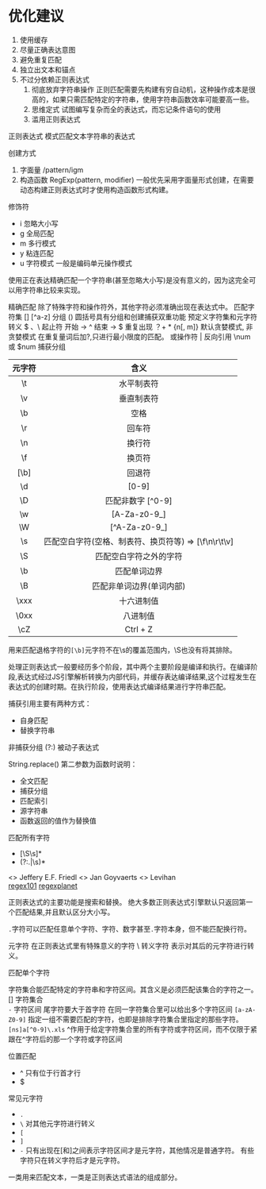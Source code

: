 # 优化建议 
1. 使用缓存 
2. 尽量正确表达意图
3. 避免重复匹配 
4. 独立出文本和锚点 
5. 不过分依赖正则表达式 
    1. 彻底放弃字符串操作 
        正则匹配需要先构建有穷自动机，这种操作成本是很高的，如果只需匹配特定的字符串，使用字符串函数效率可能要高一些。
    2. 思维定式 
        试图编写复杂而全的表达式，而忘记条件语句的使用
    3. 滥用正则表达式

正则表达式 模式匹配文本字符串的表达式

创建方式
1. 字面量 /pattern/igm
2. 构造函数 RegExp(pattern, modifier)
一般优先采用字面量形式创建，在需要动态构建正则表达式时才使用构造函数形式构建。

修饰符
+ i 忽略大小写
+ g 全局匹配
+ m 多行模式
+ y 粘连匹配
+ u 字符模式 一般是编码单元操作模式

使用正在表达精确匹配一个字符串(甚至忽略大小写)是没有意义的，因为这完全可以用字符串比较来实现。

精确匹配 除了特殊字符和操作符外，其他字符必须准确出现在表达式中。
匹配字符集 [] [^a-z]
分组 () 圆括号具有分组和创建捕获双重功能
预定义字符集和元字符
转义 \$ 、\\
起止符 开始 -> ^  结束 -> $
重复出现 ？+ * {n[, m]} 
默认贪婪模式, 非贪婪模式 在重复量词后加?,只进行最小限度的匹配。
或操作符 | 
反向引用  \num 或 $num 捕获分组

| 元字符 | 含义 |
|:----:|:----:|
| \t | 水平制表符 |
| \v | 垂直制表符 |
| \b | 空格  |
| \r |  回车符   |     
| \n |  换行符   |    
| \f |  换页符   | 
| [\b] | 回退符  |  
| \d | [0-9] |
| \D | 匹配非数字 [^0-9]  |
| \w | [A-Za-z0-9_] |
| \W | [^A-Za-z0-9_] |
| \s | 匹配空白字符(空格、制表符、换页符等) => [\f\n\r\t\v] |
| \S | 匹配空白字符之外的字符 |
| \b | 匹配单词边界 |
| \B | 匹配非单词边界(单词内部) |
| \xxx | 十六进制值 |
| \0xx | 八进制值  |
| \cZ  | Ctrl + Z |



用来匹配退格字符的`[\b]`元字符不在\s的覆盖范围内，\S也没有将其排除。  

处理正则表达式一般要经历多个阶段，其中两个主要阶段是编译和执行。在编译阶段,表达式经过JS引擎解析转换为内部代码，并缓存表达编译结果,这个过程发生在表达式的创建时期。在执行阶段，使用表达式编译结果进行字符串匹配。

捕获引用主要有两种方式：
+ 自身匹配
+ 替换字符串 

非捕获分组 (?:)  被动子表达式


String.replace()
第二参数为函数时说明：
+ 全文匹配 
+ 捕获分组 
+ 匹配索引
+ 源字符串
+ 函数返回的值作为替换值

匹配所有字符
+ [\S\s]* 
+ (?:.|\s)*

<<Matering Regular Expression>> Jeffery E.F. Friedl
<<Introducing Regular Expression>> Jan Goyvaerts
<<Regular Expression Cookbook>>  Levihan  
[regex101](https://regex101.com/)
[regexplanet](http://www.regexplanet.com/advanced/javascript/index.html)

正则表达式的主要功能是搜索和替换。
绝大多数正则表达式引擎默认只返回第一个匹配结果,并且默认区分大小写。

`.`字符可以匹配任意单个字符、字符、数字甚至`.`字符本身，但不能匹配换行符。 

元字符 在正则表达式里有特殊意义的字符
\ 转义字符 表示对其后的元字符进行转义。

匹配单个字符

字符集合能匹配特定的字符串和字符区间。其含义是必须匹配该集合的字符之一。  
[] 字符集合  
`-` 字符区间 尾字符要大于首字符
在同一字符集合里可以给出多个字符区间
`[a-zA-Z0-9]`
指定一组不需要匹配的字符，也即是排除字符集合里指定的那些字符。  
`[ns]a[^0-9]\.xls`
^作用于给定字符集合里的所有字符或字符区间，而不仅限于紧跟在^字符后的那一个字符或字符区间

位置匹配  
+ ^ 只有位于行首才行
+ $

常见元字符
+ `.`
+ `\` 对其他元字符进行转义
+ `[`
+ `]`
+ `-` 只有出现在[和]之间表示字符区间才是元字符，其他情况是普通字符。
有些字符只在转义字符后才是元字符。

一类用来匹配文本，一类是正则表达式语法的组成部分。
